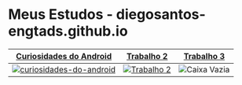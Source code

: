 # Meus Estudos - diegosantos-engtads.github.io

| [Curiosidades do Android](https://github.com/diegosantos-engtads/diegosantos-engtads.github.io/tree/main/01-estudos-html-css/01-site-curiosidade-do-android) | [Trabalho 2](LINK_DO_TRABALHO_2) | [Trabalho 3](LINK_DO_TRABALHO_3) |
|------------|------------|------------|
| [![curiosidades-do-android](https://diegosantos-engtads.github.io/01-estudos-html-css/01-site-curiosidade-do-android/imagens/dan-droids.png)](https://github.com/diegosantos-engtads/diegosantos-engtads.github.io/tree/main/01-estudos-html-css/01-site-curiosidade-do-android) | [![Trabalho 2](https://via.placeholder.com/600x300.png?text=Trabalho+2)](LINK_DO_TRABALHO_2) | ![Caixa Vazia](https://via.placeholder.com/600x300.png?text=Trabalho+3) |
